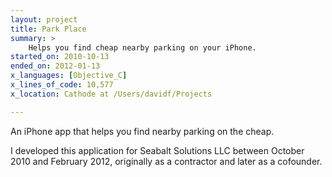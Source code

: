 ```yaml
---
layout: project
title: Park Place
summary: >
    Helps you find cheap nearby parking on your iPhone.
started_on: 2010-10-13
ended_on: 2012-01-13
x_languages: [Objective_C]
x_lines_of_code: 10,577
x_location: Cathode at /Users/davidf/Projects

---
```

An iPhone app that helps you find nearby parking on the cheap.

I developed this application for Seabalt Solutions LLC between October 2010
and February 2012, originally as a contractor and later as a cofounder.
